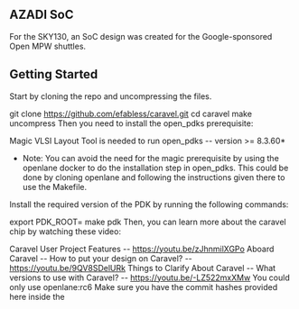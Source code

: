## AZADI SoC
For the SKY130, an SoC design was created for the Google-sponsored Open MPW shuttles.
## Getting Started 
Start by cloning the repo and uncompressing the files.

git clone <https://github.com/efabless/caravel.git>
cd caravel
make uncompress
Then you need to install the open_pdks prerequisite:

Magic VLSI Layout Tool is needed to run open_pdks -- version >= 8.3.60*
* Note: You can avoid the need for the magic prerequisite by using the openlane docker to do the installation step in open_pdks. This could be done by cloning openlane and following the instructions given there to use the Makefile.

Install the required version of the PDK by running the following commands:

export PDK_ROOT=<The place where you want to install the pdk>
make pdk
Then, you can learn more about the caravel chip by watching these video:

Caravel User Project Features -- <https://youtu.be/zJhnmilXGPo>
Aboard Caravel -- How to put your design on Caravel? -- <https://youtu.be/9QV8SDelURk>
Things to Clarify About Caravel -- What versions to use with Caravel? -- <https://youtu.be/-LZ522mxXMw>
You could only use openlane:rc6
Make sure you have the commit hashes provided here inside the <Makefile>
